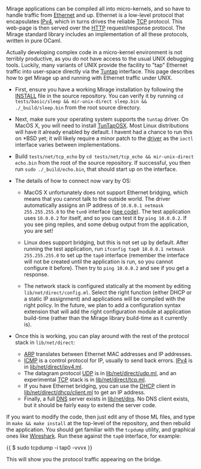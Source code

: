 Mirage applications can be compiled all into micro-kernels, and so have to handle traffic from [Ethernet](http://en.wikipedia.org/wiki/Ethernet) and up.  Ethernet is a low-level protocol that encapsulates [IPv4](http://en.wikipedia.org/wiki/Internet_protocol), which in turns drives the reliable [TCP](http://en.wikipedia.org/wiki/Transmission_Control_Protocol) protocol.  This web-page is then served over the [HTTP](http://en.wikipedia.org/wiki/HTTP) request/response protocol. The Mirage standard library includes an implementation of all these protocols, written in pure OCaml.

Actually developing complex code in a micro-kernel environment is not terribly productive, as you do not have access to the usual UNIX debugging tools.  Luckily, many variants of UNIX provide the facility to "tap" Ethernet traffic into user-space directly via the [Tuntap](http://en.wikipedia.org/wiki/Tuntap) interface.  This page describes how to get Mirage up and running with Ethernet traffic under UNIX.

* First, ensure you have a working Mirage installation by following the [INSTALL](https://github.com/avsm/mirage/blob/master/INSTALL.md) file in the source repository. You can verify it by running `cd tests/basic/sleep && mir-unix-direct sleep.bin && ./_build/sleep.bin` from the root source directory.

* Next, make sure your operating system supports the `tuntap` driver. On MacOS X, you will need to install [TunTapOSX](http://tuntaposx.sourceforge.net/). Most Linux distributions will have it already enabled by default. I havent had a chance to run this on *BSD yet; it will likely require a minor patch to the [driver](http://github.com/avsm/mirage/tree/master/lib/os/runtime_unix) as the `ioctl` interface varies between implementations.

* Build `tests/net/tcp_echo` by `cd tests/net/tcp_echo && mir-unix-direct echo.bin` from the root of the source repository. If successful, you then run `sudo ./_build/echo.bin`, that should start up on the interface.

* The details of how to connect now vary by OS:

	* MacOS X unfortunately does not support Ethernet bridging, which means that you cannot talk to the outside world. The driver automatically assigns an IP address of `10.0.0.1 netmask 255.255.255.0` to the `tun0` interface ([see code](https://github.com/avsm/mirage/blob/master/runtime/unix/tap_stubs_macosx.c#L60)). The test application uses `10.0.0.2` for itself, and so you can test it by `ping 10.0.0.2`. If you see ping replies, and some debug output from the application, you are set!

	* Linux does support bridging, but this is not set up by default. After running the test application, run `ifconfig tap0 10.0.0.1 netmask 255.255.255.0` to set up the `tap0` interface (remember the interface will not be created until the application is run, so you cannot configure it before). Then try to `ping 10.0.0.2` and see if you get a response.

	* The network stack is configured statically at the moment by editing `lib/net/direct/config.ml`. Select the right function (either DHCP or a static IP assignment) and applications will be compiled with the right policy. In the future, we plan to add a configuration syntax extension that will add the right configuration module at application build-time (rather than the Mirage library build-time as it currently is).

* Once this is working, you can play around with the rest of the protocol stack in `lib/net/direct`:

	* [ARP](http://en.wikipedia.org/wiki/Address_Resolution_Protocol) translates between Ethernet MAC addresses and IP addresses.
	* [ICMP](http://en.wikipedia.org/wiki/Internet_Control_Message_Protocol) is a control protocol for IP, usually to send back errors.  [IPv4](http://en.wikipedia.org/wiki/Internet_Protocol_Suite) is in [lib/net/direct/ipv4.ml](https://github.com/avsm/mirage/blob/master/lib/net/direct/ipv4.ml).
	* The datagram protocol [UDP](http://en.wikipedia.org/wiki/User_Datagram_Protocol) is in [lib/net/direct/udp.ml](https://github.com/avsm/mirage/blob/master/lib/net/direct/udp.ml), and an experimental [TCP](http://en.wikipedia.org/wiki/Transmission_Control_Protocol) stack is in [lib/net/direct/tcp.ml](https://github.com/avsm/mirage/blob/master/lib/net/direct/tcp.ml).
	* If you have Ethernet bridging, you can use the [DHCP](http://en.wikipedia.org/wiki/Dynamic_Host_Configuration_Protocol) client in [lib/net/direct/dhcp/client.ml](https://github.com/avsm/mirage/blob/master/lib/net/direct/dhcp/client.ml) to get an IP address.
	* Finally, a full [DNS](http://en.wikipedia.org/wiki/Domain_Name_System) server exists in [lib/net/dns](https://github.com/avsm/mirage/tree/master/lib/net/dns). No DNS client exists, but it should be fairly easy to extend the server code.

If you want to modify the code, then just edit any of those ML files, and type in `make && make install` at the top-level of the repository, and then rebuild the application. You should get familiar with the `tcpdump` utility, and graphical ones like [Wireshark](http://www.wireshark.org/). Run these against the `tap0` interface, for example:

{{
$ sudo tcpdump -i tap0 -vvvx
}}

This will show you the protocol traffic appearing on the bridge.
